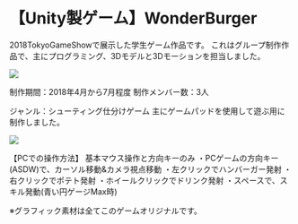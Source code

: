 # 【Unity製ゲーム】WonderBurger

2018TokyoGameShowで展示した学生ゲーム作品です。
これはグループ制作作品で、主にプログラミング、3Dモデルと3Dモーションを担当しました。

<img src="https://github.com/ynsan/WonderBurger/Title_ss.png">

制作期間：2018年4月から7月程度
制作メンバー数：3人

ジャンル：シューティング仕分けゲーム
主にゲームパッドを使用して遊ぶ用に制作しました。

<img src="https://github.com/ynsan/WonderBurger/ss_shoting.png">


【PCでの操作方法】
基本マウス操作と方向キーのみ
・PCゲームの方向キー(ASDW)で、カーソル移動&カメラ視点移動
・左クリックでハンバーガー発射
・右クリックでポテト発射
・ホイールクリックでドリンク発射
・スペースで、スキル発動(青い円ゲージMax時)


※グラフィック素材は全てこのゲームオリジナルです。
